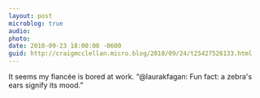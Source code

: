 ```yaml
---
layout: post
microblog: true
audio: 
photo: 
date: 2010-09-23 18:00:00 -0600
guid: http://craigmcclellan.micro.blog/2010/09/24/t25427526133.html
---
```

It seems my fiancée is bored at work. “@laurakfagan: Fun fact: a zebra's ears signify its mood.”

